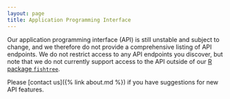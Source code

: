 ```yaml
---
layout: page
title: Application Programming Interface
---
```


Our application programming interface (API) is still unstable and subject to change, and we therefore do not provide a comprehensive listing of API endpoints.  We do not restrict access to any API endpoints you discover, but note that we do not currently support access to the API outside of our [R package `fishtree`](https://cran.r-project.org/package=fishtree).

Please [contact us]({% link about.md %}) if you have suggestions for new API features.

